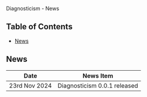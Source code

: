  Diagnosticism - News <!-- omit in toc -->

## Table of Contents <!-- omit in toc -->

- [News](#news)


## News

| Date           | News Item                                                                        |
| -------------- | -------------------------------------------------------------------------------- |
| 23rd Nov 2024  | Diagnosticism 0.0.1 released                                                     |


<!-- ########################### end of file ########################### -->
